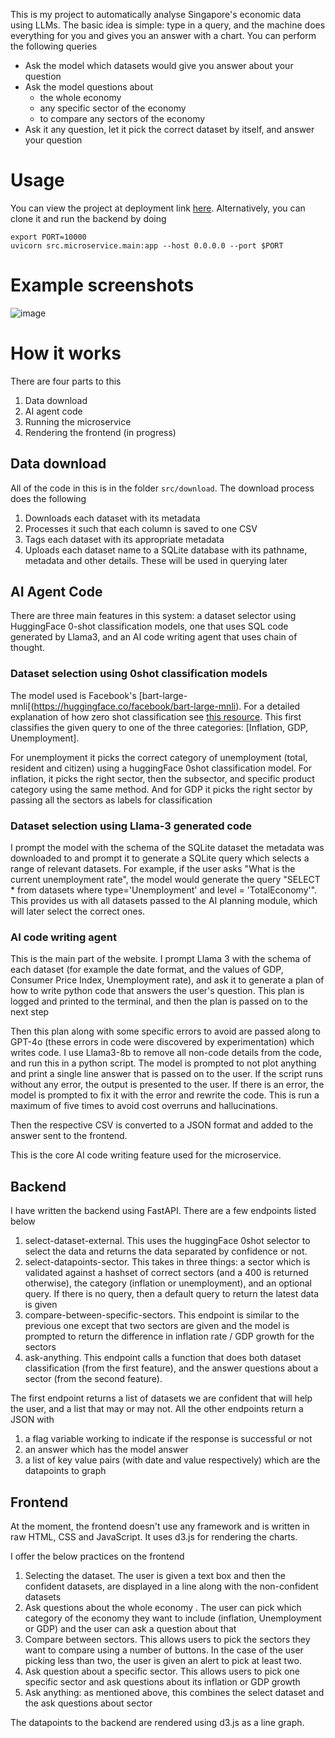 This is my project to automatically analyse Singapore's economic data using LLMs. The basic idea is simple: type in a query, and the machine does everything for you and gives you an answer with a chart. You can perform the following queries
- Ask the model which datasets would give you answer about your question
- Ask the model questions about
  * the whole economy
  * any specific sector of the economy
  * to compare any sectors of the economy
- Ask it any question, let it pick the correct dataset by itself, and answer your question

# Usage
You can view the project at deployment link [here](https://sgdataproject-frontend.onrender.com/). Alternatively, you can clone it and run the backend by doing

```
export PORT=10000
uvicorn src.microservice.main:app --host 0.0.0.0 --port $PORT
```

# Example screenshots
![image](https://github.com/user-attachments/assets/c958e92d-25dd-4219-a7f6-f42760607ddc)

# How it works
There are four parts to this  
1. Data download
2. AI agent code
3. Running the microservice 
4. Rendering the frontend (in progress)

## Data download
All of the code in this is in the folder ```src/download```.  The download process does the following
1. Downloads each dataset with its metadata
2. Processes it such that each column is saved to one CSV
3. Tags each dataset with its appropriate metadata
4. Uploads each dataset name to a SQLite database with its pathname, metadata and other details. These will be used in querying later

## AI Agent Code
There are three main features in this system: a dataset selector using HuggingFace 0-shot classification models, one that uses SQL code generated by Llama3, and an AI code writing agent that uses chain of thought.

### Dataset selection using 0shot classification models
The model used is Facebook's [bart-large-mnli[(https://huggingface.co/facebook/bart-large-mnli). For a detailed explanation of how zero shot classification see [this resource](https://joeddav.github.io/blog/2020/05/29/ZSL.html). 
This first classifies the given query to one of the three categories: [Inflation, GDP, Unemployment]. 

For unemployment it picks the correct category of unemployment (total, resident and citizen) using a huggingFace 0shot classification model. 
For inflation, it picks the right sector, then the subsector, and specific product category using the same method. And for GDP it picks the right sector by passing all the sectors as labels for classification

### Dataset selection using Llama-3 generated code

I prompt the model with the schema of the SQLite dataset the metadata was downloaded to and prompt it to generate a SQLite query which selects a range of relevant datasets. For example, if the user asks "What is the current unemployment rate", the model would generate the query "SELECT * from datasets where type='Unemployment' and level = 'TotalEconomy'". This provides us with all datasets passed to the AI planning module, which will later select the correct ones.

### AI code writing agent
This is the main part of the website. I prompt Llama 3 with the schema of each dataset (for example the date format, and the values of GDP, Consumer Price Index, Unemployment rate), and ask it to generate a plan of how to write python code that answers the user's question. This plan is logged and printed to the terminal, and then the plan is passed on to the next step

Then this plan along with some specific errors to avoid are passed along to GPT-4o (these errors in code were discovered by experimentation) which writes code. I use Llama3-8b to remove all non-code details from the code, and run this in a python script. The model is prompted to not plot anything and print a single line answer that is passed on to the user. If the script runs without any error, the output is presented to the user. If there is an error, the model is prompted to fix it with the error and rewrite the code. This is run a maximum of five times to avoid cost overruns and hallucinations. 

Then the respective CSV is converted to a JSON format and added to the answer sent to the frontend.

This is the core AI code writing feature used for the microservice.

## Backend

I have written the backend using FastAPI. There are a few endpoints listed below
1. select-dataset-external. This uses the huggingFace 0shot selector to select the data and returns the data separated by confidence or not.
2. select-datapoints-sector. This takes in three things: a sector which is validated against a hashset of correct sectors (and a 400 is returned otherwise), the category (inflation or unemployment), and an optional query. If there is no query, then a default query to return the latest data is given
3. compare-between-specific-sectors. This endpoint is similar to the previous one except that two sectors are given and the model is prompted to return the difference in inflation rate / GDP growth for the sectors
4. ask-anything. This endpoint calls a function that does both dataset classification (from the first feature), and the answer questions about a sector (from the second feature). 

The first endpoint returns a list of datasets we are confident that will help the user, and a list that may or may not. All the other endpoints return a JSON with

1. a flag variable working to indicate if the response is successful or not
2. an answer which has the model answer
3. a list of key value pairs (with date and value respectively) which are the datapoints to graph

## Frontend
At the moment, the frontend doesn't use any framework and is written in raw HTML, CSS and JavaScript. It uses d3.js for rendering the charts. 

I offer the below practices on the frontend
1. Selecting the dataset. The user is given a text box and then the confident datasets, are displayed in a line along with the non-confident datasets
2. Ask questions about the whole economy . The user can pick which category of the economy they want to include (inflation, Unemployment or GDP) and the user can ask a question about that
3. Compare between sectors. This allows users to pick the sectors they want to compare using a number of buttons. In the case of the user picking less than two, the user is given an alert to pick at least two.
4. Ask question about a specific sector. This allows users to pick one specific sector and ask questions about its inflation or GDP growth
5. Ask anything: as mentioned above, this combines the select dataset and the ask questions about sector


The datapoints to the backend are rendered using d3.js as a line graph. 
